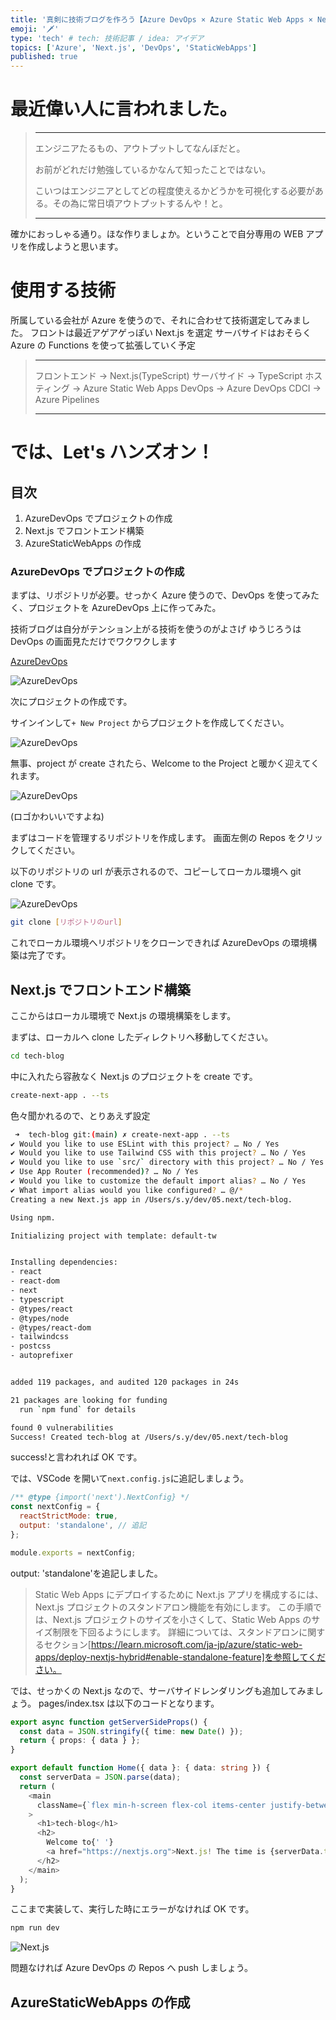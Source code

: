 ```yaml
---
title: '真剣に技術ブログを作ろう【Azure DevOps × Azure Static Web Apps × Next.js】'
emoji: '🗡️'
type: 'tech' # tech: 技術記事 / idea: アイデア
topics: ['Azure', 'Next.js', 'DevOps', 'StaticWebApps']
published: true
---
```


# 最近偉い人に言われました。

> ---
>
> エンジニアたるもの、アウトプットしてなんぼだと。
>
> お前がどれだけ勉強しているかなんて知ったことではない。
>
> こいつはエンジニアとしてどの程度使えるかどうかを可視化する必要がある。その為に常日頃アウトプットするんや！と。
>
> ---

確かにおっしゃる通り。ほな作りましょか。ということで自分専用の WEB アプリを作成しようと思います。

# 使用する技術

所属している会社が Azure を使うので、それに合わせて技術選定してみました。
フロントは最近アゲアゲっぽい Next.js を選定
サーバサイドはおそらく Azure の Functions を使って拡張していく予定

> ---
>
> フロントエンド
> → Next.js(TypeScript)
> サーバサイド
> → TypeScript
> ホスティング
> → Azure Static Web Apps
> DevOps
> → Azure DevOps
> CDCI
> → Azure Pipelines
>
> ---

# では、Let's ハンズオン！

## 目次

1. AzureDevOps でプロジェクトの作成
2. Next.js でフロントエンド構築
3. AzureStaticWebApps の作成

### AzureDevOps でプロジェクトの作成

まずは、リポジトリが必要。せっかく Azure 使うので、DevOps を使ってみたく、プロジェクトを AzureDevOps 上に作ってみた。

技術ブログは自分がテンション上がる技術を使うのがよさげ
ゆうじろうは DevOps の画面見ただけでワクワクします

[AzureDevOps](https://azure.microsoft.com/ja-jp/products/devops/?nav=min)

![AzureDevOps](/images/azuredevops_staticapps_next/devops.png)

次にプロジェクトの作成です。

サインインして`+ New Project` からプロジェクトを作成してください。

![AzureDevOps](/images/azuredevops_staticapps_next/createprj.png)

無事、project が create されたら、Welcome to the Project と暖かく迎えてくれます。

![AzureDevOps](/images/azuredevops_staticapps_next/welcome.png)

(ロゴかわいいですよね)

まずはコードを管理するリポジトリを作成します。
画面左側の Repos をクリックしてください。

以下のリポジトリの url が表示されるので、コピーしてローカル環境へ git clone です。

![AzureDevOps](/images/azuredevops_staticapps_next/repo.png)

```bash
git clone [リポジトリのurl]
```

これでローカル環境へリポジトリをクローンできれば AzureDevOps の環境構築は完了です。

## Next.js でフロントエンド構築

ここからはローカル環境で Next.js の環境構築をします。

まずは、ローカルへ clone したディレクトリへ移動してください。

```bash
cd tech-blog
```

中に入れたら容赦なく Next.js のプロジェクトを create です。

```bash
create-next-app . --ts
```

色々聞かれるので、とりあえず設定

```bash
 ➜  tech-blog git:(main) ✗ create-next-app . --ts
✔ Would you like to use ESLint with this project? … No / Yes
✔ Would you like to use Tailwind CSS with this project? … No / Yes
✔ Would you like to use `src/` directory with this project? … No / Yes
✔ Use App Router (recommended)? … No / Yes
✔ Would you like to customize the default import alias? … No / Yes
✔ What import alias would you like configured? … @/*
Creating a new Next.js app in /Users/s.y/dev/05.next/tech-blog.

Using npm.

Initializing project with template: default-tw


Installing dependencies:
- react
- react-dom
- next
- typescript
- @types/react
- @types/node
- @types/react-dom
- tailwindcss
- postcss
- autoprefixer


added 119 packages, and audited 120 packages in 24s

21 packages are looking for funding
  run `npm fund` for details

found 0 vulnerabilities
Success! Created tech-blog at /Users/s.y/dev/05.next/tech-blog
```

success!と言われれば OK です。

では、VSCode を開いて`next.config.js`に追記しましょう。

```javascript
/** @type {import('next').NextConfig} */
const nextConfig = {
  reactStrictMode: true,
  output: 'standalone', // 追記
};

module.exports = nextConfig;
```

output: 'standalone'を追記しました。

> Static Web Apps にデプロイするために Next.js アプリを構成するには、Next.js プロジェクトのスタンドアロン機能を有効にします。
> この手順では、Next.js プロジェクトのサイズを小さくして、Static Web Apps のサイズ制限を下回るようにします。
> 詳細については、スタンドアロンに関するセクション[https://learn.microsoft.com/ja-jp/azure/static-web-apps/deploy-nextjs-hybrid#enable-standalone-feature]を参照してください。

では、せっかくの Next.js なので、サーバサイドレンダリングも追加してみましょう。
pages/index.tsx は以下のコードとなります。

```typescript
export async function getServerSideProps() {
  const data = JSON.stringify({ time: new Date() });
  return { props: { data } };
}

export default function Home({ data }: { data: string }) {
  const serverData = JSON.parse(data);
  return (
    <main
      className={`flex min-h-screen flex-col items-center justify-between p-24`}
    >
      <h1>tech-blog</h1>
      <h2>
        Welcome to{' '}
        <a href="https://nextjs.org">Next.js! The time is {serverData.time}</a>
      </h2>
    </main>
  );
}
```

ここまで実装して、実行した時にエラーがなければ OK です。

```bash
npm run dev
```

![Next.js](/images/azuredevops_staticapps_next/next.png)

問題なければ Azure DevOps の Repos へ push しましょう。

## AzureStaticWebApps の作成

